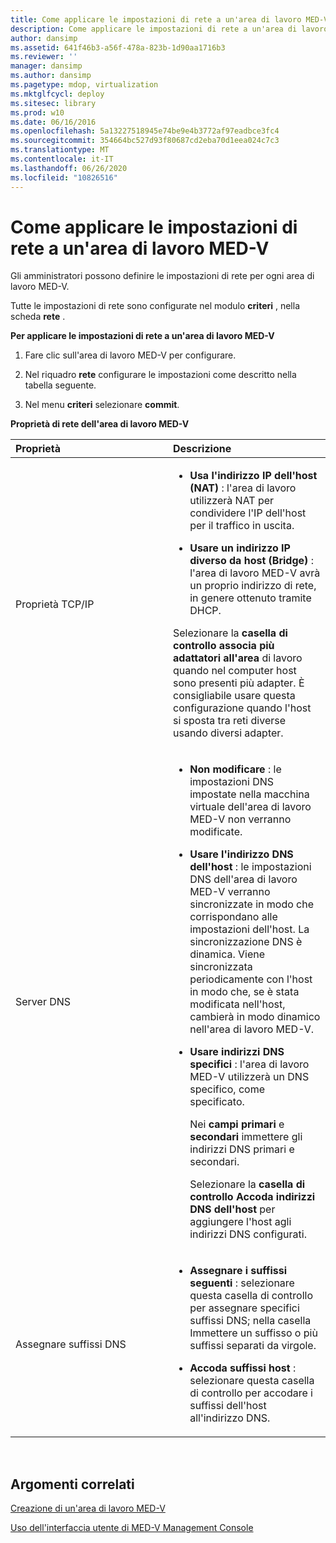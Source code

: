 ```yaml
---
title: Come applicare le impostazioni di rete a un'area di lavoro MED-V
description: Come applicare le impostazioni di rete a un'area di lavoro MED-V
author: dansimp
ms.assetid: 641f46b3-a56f-478a-823b-1d90aa1716b3
ms.reviewer: ''
manager: dansimp
ms.author: dansimp
ms.pagetype: mdop, virtualization
ms.mktglfcycl: deploy
ms.sitesec: library
ms.prod: w10
ms.date: 06/16/2016
ms.openlocfilehash: 5a13227518945e74be9e4b3772af97eadbce3fc4
ms.sourcegitcommit: 354664bc527d93f80687cd2eba70d1eea024c7c3
ms.translationtype: MT
ms.contentlocale: it-IT
ms.lasthandoff: 06/26/2020
ms.locfileid: "10826516"
---
```

# Come applicare le impostazioni di rete a un'area di lavoro MED-V


Gli amministratori possono definire le impostazioni di rete per ogni area di lavoro MED-V.

Tutte le impostazioni di rete sono configurate nel modulo **criteri** , nella scheda **rete** .

**Per applicare le impostazioni di rete a un'area di lavoro MED-V**

1.  Fare clic sull'area di lavoro MED-V per configurare.

2.  Nel riquadro **rete** configurare le impostazioni come descritto nella tabella seguente.

3.  Nel menu **criteri** selezionare **commit**.

**Proprietà di rete dell'area di lavoro MED-V**

<table>
<colgroup>
<col width="50%" />
<col width="50%" />
</colgroup>
<thead>
<tr class="header">
<th align="left">Proprietà</th>
<th align="left">Descrizione</th>
</tr>
</thead>
<tbody>
<tr class="odd">
<td align="left"><p>Proprietà TCP/IP</p></td>
<td align="left"><ul>
<li><p><strong>Usa l'indirizzo IP dell'host (NAT) </strong> : l'area di lavoro utilizzerà NAT per condividere l'IP dell'host per il traffico in uscita.</p></li>
<li><p><strong>Usare un indirizzo IP diverso da host (Bridge) </strong> : l'area di lavoro MED-V avrà un proprio indirizzo di rete, in genere ottenuto tramite DHCP.</p></li>
</ul>
<p>Selezionare la <strong> casella di controllo associa più adattatori all'area </strong> di lavoro quando nel computer host sono presenti più adapter. È consigliabile usare questa configurazione quando l'host si sposta tra reti diverse usando diversi adapter.</p></td>
</tr>
<tr class="even">
<td align="left"><p>Server DNS</p></td>
<td align="left"><ul>
<li><p><strong>Non modificare </strong> : le impostazioni DNS impostate nella macchina virtuale dell'area di lavoro MED-V non verranno modificate.</p></li>
<li><p><strong>Usare l'indirizzo DNS dell'host </strong> : le impostazioni DNS dell'area di lavoro MED-V verranno sincronizzate in modo che corrispondano alle impostazioni dell'host. La sincronizzazione DNS è dinamica. Viene sincronizzata periodicamente con l'host in modo che, se è stata modificata nell'host, cambierà in modo dinamico nell'area di lavoro MED-V.</p></li>
<li><p><strong>Usare indirizzi DNS specifici </strong> : l'area di lavoro MED-V utilizzerà un DNS specifico, come specificato.</p>
<p>Nei <strong> campi primari </strong> e <strong> secondari </strong> immettere gli indirizzi DNS primari e secondari.</p>
<p>Selezionare la <strong> casella di controllo Accoda indirizzi DNS dell'host </strong> per aggiungere l'host agli indirizzi DNS configurati.</p></li>
</ul></td>
</tr>
<tr class="odd">
<td align="left"><p>Assegnare suffissi DNS</p></td>
<td align="left"><ul>
<li><p><strong>Assegnare i suffissi seguenti </strong> : selezionare questa casella di controllo per assegnare specifici suffissi DNS; nella casella Immettere un suffisso o più suffissi separati da virgole.</p></li>
<li><p><strong>Accoda suffissi host </strong> : selezionare questa casella di controllo per accodare i suffissi dell'host all'indirizzo DNS.</p></li>
</ul></td>
</tr>
</tbody>
</table>

 

## Argomenti correlati


[Creazione di un'area di lavoro MED-V](creating-a-med-v-workspacemedv-10-sp1.md)

[Uso dell'interfaccia utente di MED-V Management Console](using-the-med-v-management-console-user-interface.md)

 

 





